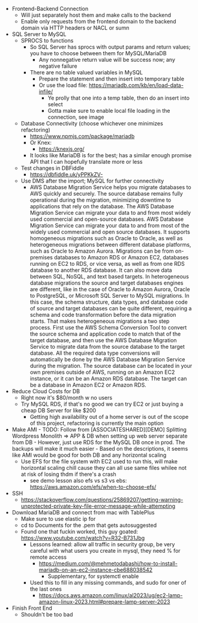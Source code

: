 - Frontend-Backend Connection
  - Will just separately host them and make calls to the backend
  - Enable only requests from the frontend domain to the backend domain via HTTP headers or NACL or sumn
- SQL Server to MySQL
  - SPROCS to functions
    - So SQL Server has sprocs with output params and return values; you have to choose between them for MySQL/MariaDB
      - Any nonnegative return value will be success now; any negative failure
    - There are no table valued variables in MySQL
      - Prepare the statement and then insert into temporary table
      - Or use the load file: https://mariadb.com/kb/en/load-data-infile/
        - Ye prolly that one into a temp table, then do an insert into select
        - Gotta make sure to enable local file loading in the connection, see image
  - Database Connectivity (choose whichever one minimizes refactoring)
    - https://www.npmjs.com/package/mariadb
    - Or Knex: 
      - https://knexjs.org/
    - It looks like MariaDB is for the best; has a similar enough promise API that I can hopefully translate more or less
  - Test changes in DBFiddle
    - https://dbfiddle.uk/yPPKkZV-
  - Use DMS after the import; MySQL for further connectivity
    - AWS Database Migration Service helps you migrate databases to AWS quickly and securely. The source database remains fully operational during the migration, minimizing downtime to applications that rely on the database. The AWS Database Migration Service can migrate your data to and from most widely used commercial and open-source databases.
AWS Database Migration Service can migrate your data to and from most of the widely used commercial and open source databases. It supports homogeneous migrations such as Oracle to Oracle, as well as heterogeneous migrations between different database platforms, such as Oracle to Amazon Aurora. Migrations can be from on-premises databases to Amazon RDS or Amazon EC2, databases running on EC2 to RDS, or vice versa, as well as from one RDS database to another RDS database. It can also move data between SQL, NoSQL, and text based targets.
In heterogeneous database migrations the source and target databases engines are different, like in the case of Oracle to Amazon Aurora, Oracle to PostgreSQL, or Microsoft SQL Server to MySQL migrations. In this case, the schema structure, data types, and database code of source and target databases can be quite different, requiring a schema and code transformation before the data migration starts. That makes heterogeneous migrations a two step process. First use the AWS Schema Conversion Tool to convert the source schema and application code to match that of the target database, and then use the AWS Database Migration Service to migrate data from the source database to the target database. All the required data type conversions will automatically be done by the AWS Database Migration Service during the migration. The source database can be located in your own premises outside of AWS, running on an Amazon EC2 instance, or it can be an Amazon RDS database. The target can be a database in Amazon EC2 or Amazon RDS.
- Reduce Cloud Costs for DB
  - Right now it's $80/month w no users
  - Try MySQL RDS, if that's no good we can try EC2 or just buying a cheap DB Server for like $200
    - Getting high availability out of a home server is out of the scope of this project, refactoring is currently the main option
- Make AMI
      - TODO: Follow from [ASSOCIATESHARED][DEMO] Splitting Wordpress Monolith => APP & DB when setting up web server separate from DB
        - However, just use RDS for the MySQL DB once in prod. The backups will make it much easier
      - Based on the descriptions, it seems like AMI would be good for both DB and any horizontal scaling
  - Use EFS for the file system with EC2 used to run this, will make horizontal scaling chill cause they can all use same files whilee not at risk of losing thdm if there's a crash
    -  see demo lesson also efs vs s3 vs ebs: https://aws.amazon.com/efs/when-to-choose-efs/
- SSH
  - https://stackoverflow.com/questions/25869207/getting-warning-unprotected-private-key-file-error-message-while-attempting
- Download MariaDB and connect from mac with TablePlus
  - Make sure to use elastic ip for
  - cd to Documents for the .pem that gets autosuggested
  - Found one that fuckin worked, this guy goated: https://www.youtube.com/watch?v=R32-B731Jbg
    - Lessons learned: allow all traffic in security group, be very careful with what users you create in mysql, they need % for remote access
      - https://medium.com/@mehmetodabashi/how-to-install-mariadb-on-an-ec2-instance-cbe688038542
        - Supplementary, for systemctl enable
    - Used this to fill in any missing commands, and sudo for oner of the last ones
      - https://docs.aws.amazon.com/linux/al2023/ug/ec2-lamp-amazon-linux-2023.html#prepare-lamp-server-2023
- Finish Front End
  - Shouldn't be too bad
